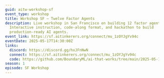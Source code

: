 ```yaml
---
guid: aitw-workshop-sf
event_type: workshop
title: Workshop SF – Twelve Factor Agents
description: Live workshop in San Francisco on building 12 factor agents.
  Interactive instruction, code-along format, and hackathon to build
  production-ready AI agents.
event_link: https://sf.aitinkerers.org/connect/mu_1zOYJgYv94c
eventDate: 2025-05-17T14:30:00Z
links:
  discord: https://discord.gg/hxJFnNwN
  connect: https://sf.aitinkerers.org/connect/mu_1zOYJgYv94c
  code: https://github.com/BoundaryML/ai-that-works/tree/main/2025-05-17-workshop-sf-twelve-factor-agents
season: 1
episode: SF Workshop
---
```

